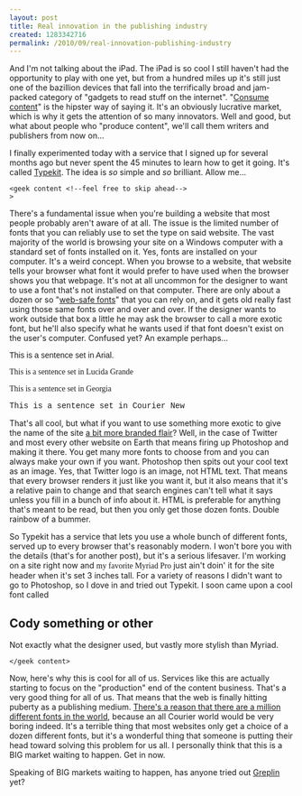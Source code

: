 ```yaml
--- 
layout: post
title: Real innovation in the publishing industry
created: 1283342716
permalink: /2010/09/real-innovation-publishing-industry
---
```

<p>And I'm not talking about the iPad.  The iPad is so cool I still haven't had the opportunity to play with one yet, but from a hundred miles up it's still just one of the bazillion devices that fall into the terrifically broad and jam-packed category of "gadgets to read stuff on the internet".  "<a href="http://unsuck-it.com/consume-content/">Consume content</a>" is the hipster way of saying it.  It's an obviously lucrative market, which is why it gets the attention of so many innovators.  Well and good, but what about people who "produce content", we'll call them writers and publishers from now on...</p>

<p>I finally experimented today with a service that I signed up for several months ago but never spent the 45 minutes to learn how to get it going.  It's called <a href="http://typekit.com/">Typekit</a>.  The idea is <em>so</em> simple and <em>so</em> brilliant.  Allow me...</p>

<code>&lt;geek content &lt;!--feel free to skip ahead--&gt; &gt;</code>

<p>There's a fundamental issue when you're building a website that most people probably aren't aware of at all.  The issue is the limited number of fonts that you can reliably use to set the type on said website.  The vast majority of the world is browsing your site on a Windows computer with a standard set of fonts installed on it. Yes, fonts are installed on your computer.  It's a weird concept.  When you browse to a website, that website tells your browser what font it would prefer to have used when the browser shows you that webpage.  It's not at all uncommon for the designer to want to use a font that's not installed on that computer.  There are only about a dozen or so "<a href="http://www.ampsoft.net/webdesign-l/WindowsMacFonts.html">web-safe fonts</a>" that you can rely on, and it gets old really fast using those same fonts over and over and over.  If the designer wants to work outside that box a little he may ask the browser to call a more exotic font, but he'll also specify what he wants used if that font doesn't exist on the user's computer.  Confused yet?  An example perhaps...</p>

<p style="font-family:arial">This is a sentence set in Arial.</p>
<p style="font-family:'lucida grande'">This is a sentence set in Lucida Grande</p>
<p style="font-family:georgia">This is a sentence set in Georgia</p>
<p style="font-family:'courier new'">This is a sentence set in Courier New</p>

<p>That's all cool, but what if you want to use something more exotic to give the name of the site <a href="http://twitter.com/">a bit more branded flair</a>?  Well, in the case of Twitter and most every other website on Earth that means firing up Photoshop and making it there.  You get many more fonts to choose from and you can always make your own if you want.  Photoshop then spits out your cool text as an image.  Yes, that Twitter logo is an image, not HTML text.  That means that every browser renders it just like you want it, but it also means that it's a relative pain to change and that search engines can't tell what it says unless you fill in a bunch of info about it.  HTML is preferable for anything that's meant to be read, but then you only get those dozen fonts.  Double rainbow of a bummer.</p>

<p>So Typekit has a service that lets you use a whole bunch of different fonts, served up to every browser that's reasonably modern.  I won't bore you with the details (that's for another post), but it's a serious lifesaver.  I'm working on a site right now and <span style="font-family:'myriad pro'">my favorite Myriad Pro</span> just ain't doin' it for the site header when it's set 3 inches tall.  For a variety of reasons I didn't want to go to Photoshop, so I dove in and tried out Typekit.  I soon came upon a cool font called</p> <h2 class="tk-cody bigger">Cody something or other</h2>

<p>Not exactly what the designer used, but vastly more stylish than Myriad.</p>

<code>&lt;/geek content&gt;</code>

<p>Now, here's why this is cool for all of us.  Services like this are actually starting to focus on the "production" end of the content business.  That's a very good thing for all of us.  That means that the web is finally hitting puberty as a publishing medium.  <a href="http://takeoutphoto.blogspot.com/2008/09/psychology-of-typeface.html">There's a reason that there are a million different fonts in the world</a>, because an all Courier world would be very boring indeed.  It's a terrible thing that most websites only get a choice of a dozen different fonts, but it's a wonderful thing that someone is putting their head toward solving this problem for us all.  I personally think that this is a BIG market waiting to happen.  Get in now.</p>

<p>Speaking of BIG markets waiting to happen, has anyone tried out <a href="https://www.greplin.com/">Greplin</a> yet?</p>
